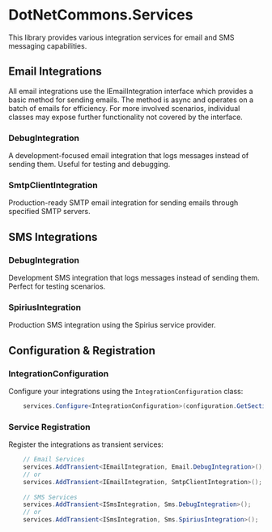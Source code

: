 ﻿# DotNetCommons.Services

This library provides various integration services for email and SMS messaging capabilities.

## Email Integrations

All email integrations use the IEmailIntegration interface which provides a basic method for sending emails. The method is
async and operates on a batch of emails for efficiency. For more involved scenarios, individual classes may expose further
functionality not covered by the interface.

### DebugIntegration

A development-focused email integration that logs messages instead of sending them. Useful for testing and debugging.

### SmtpClientIntegration

Production-ready SMTP email integration for sending emails through specified SMTP servers.

## SMS Integrations

### DebugIntegration

Development SMS integration that logs messages instead of sending them. Perfect for testing scenarios.

### SpiriusIntegration

Production SMS integration using the Spirius service provider.

## Configuration & Registration

### IntegrationConfiguration

Configure your integrations using the `IntegrationConfiguration` class:

```csharp
    services.Configure<IntegrationConfiguration>(configuration.GetSection("Integration"));
```

### Service Registration

Register the integrations as transient services:

```csharp
    // Email Services
    services.AddTransient<IEmailIntegration, Email.DebugIntegration>();
    // or
    services.AddTransient<IEmailIntegration, SmtpClientIntegration>();
    
    // SMS Services
    services.AddTransient<ISmsIntegration, Sms.DebugIntegration>();
    // or
    services.AddTransient<ISmsIntegration, Sms.SpiriusIntegration>();
```
